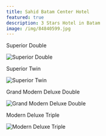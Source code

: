 ```yaml
---
title: Sahid Batam Center Hotel
featured: true
description: 3 Stars Hotel in Batam
image: /img/84840599.jpg
---
```

Superior Double

![Superior Double](/img/superior-double.jpg "Superior Double")

Superior Twin

![Superior Twin](/img/superior-twin.jpg "Superior Twin")

Grand Modern Deluxe Double

![Grand Modern Deluxe Double](/img/grand-modern-deluxe-double.jpg "Grand Modern Deluxe Double")

Modern Deluxe Triple

![Modern Deluxe Triple](/img/modern-deluxe-triple.jpg "Modern Deluxe Triple")
